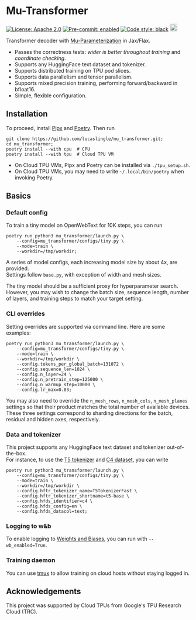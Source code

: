 # Mu-Transformer

[![License: Apache 2.0](https://img.shields.io/badge/License-Apache_2.0-black.svg)](https://opensource.org/licenses/Apache-2.0)
[![Pre-commit: enabled](https://img.shields.io/badge/pre--commit-enabled-black?logo=pre-commit&logoColor=white)](https://pre-commit.com/) 
[![Code style: black](https://img.shields.io/badge/code%20style-black-000000.svg)](https://github.com/psf/black)
<a href="https://wandb.ai/lucaslingle/mu_transformer/workspace?workspace=user-lucaslingle">
    <img src="https://img.shields.io/badge/Weights_&_Biases-000000?style=for-the-badge&logo=WeightsAndBiases&logoColor=yellow"  height="20" />
</a>

Transformer decoder with [Mu-Parameterization](https://arxiv.org/abs/2203.03466) in Jax/Flax.

- Passes the correctness tests: *wider is better throughout training* and *coordinate checking*.
- Supports any HuggingFace text dataset and tokenizer.
- Supports distributed training on TPU pod slices. 
- Supports data parallelism and tensor parallelism.
- Supports mixed precision training, performing forward/backward in bfloat16.
- Simple, flexible configuration.

## Installation

To proceed, install [Pipx](https://github.com/pypa/pipx) and [Poetry](https://github.com/python-poetry/poetry). Then run
```
git clone https://github.com/lucaslingle/mu_transformer.git;
cd mu_transformer;
poetry install --with cpu  # CPU
poetry install --with tpu  # Cloud TPU VM
```
- On Cloud TPU VMs, Pipx and Poetry can be installed via ```./tpu_setup.sh```.
- On Cloud TPU VMs, you may need to write ```~/.local/bin/poetry``` when invoking Poetry. 

## Basics

### Default config

To train a tiny model on OpenWebText for 10K steps, you can run
```
poetry run python3 mu_transformer/launch.py \
    --config=mu_transformer/configs/tiny.py \
    --mode=train \
    --workdir=/tmp/workdir;
```
A series of model configs, each increasing model size by about 4x, are provided.   
Settings follow ```base.py```, with exception of width and mesh sizes.

The tiny model should be a sufficient proxy for hyperparameter search. 
However, you may wish to change the batch size, sequence length, number of layers, and training steps to match your target setting. 

### CLI overrides

Setting overrides are supported via command line. Here are some examples:
```
poetry run python3 mu_transformer/launch.py \
    --config=mu_transformer/configs/tiny.py \
    --mode=train \
    --workdir=/tmp/workdir \
    --config.tokens_per_global_batch=131072 \
    --config.sequence_len=1024 \
    --config.n_layer=24 \
    --config.n_pretrain_step=125000 \
    --config.n_warmup_step=10000 \
    --config.lr_max=0.03;
```
You may also need to override the ```n_mesh_rows```, ```n_mesh_cols```, ```n_mesh_planes``` settings so that their product matches the total number of available devices. These three settings correspond to sharding directions for the batch, residual and hidden axes, respectively.  

### Data and tokenizer

This project supports any HuggingFace text dataset and tokenizer out-of-the-box.  
For instance, to use the [T5 tokenizer](https://huggingface.co/docs/transformers/model_doc/t5#transformers.T5TokenizerFast) and [C4 dataset](https://huggingface.co/datasets/c4), you can write
```
poetry run python3 mu_transformer/launch.py \
    --config=mu_transformer/configs/tiny.py \
    --mode=train \
    --workdir=/tmp/workdir \
    --config.hftr_tokenizer_name=T5TokenizerFast \
    --config.hftr_tokenizer_shortname=t5-base \
    --config.hfds_identifier=c4 \
    --config.hfds_config=en \
    --config.hfds_datacol=text;
```

### Logging to w&b

To enable logging to [Weights and Biases](https://wandb.ai/), you can run with ```--wb_enabled=True```.

### Training daemon

You can use [tmux](https://github.com/tmux/tmux) to allow training on cloud hosts without staying logged in.

## Acknowledgements

This project was supported by Cloud TPUs from Google's TPU Research Cloud (TRC).
